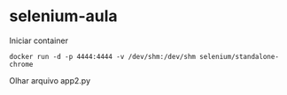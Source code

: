 # selenium-aula

Iniciar container

```
docker run -d -p 4444:4444 -v /dev/shm:/dev/shm selenium/standalone-chrome
```

Olhar arquivo app2.py